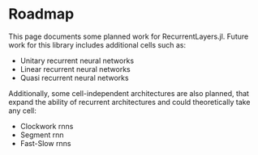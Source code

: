# Roadmap
This page documents some planned work for RecurrentLayers.jl.
Future work for this library includes additional cells such as:

 - Unitary recurrent neural networks
 - Linear recurrent neural networks
 - Quasi recurrent neural networks

Additionally, some cell-independent architectures are also planned,
that expand the ability of recurrent architectures and could theoretically take
any cell:

 - Clockwork rnns
 - Segment rnn
 - Fast-Slow rnns
